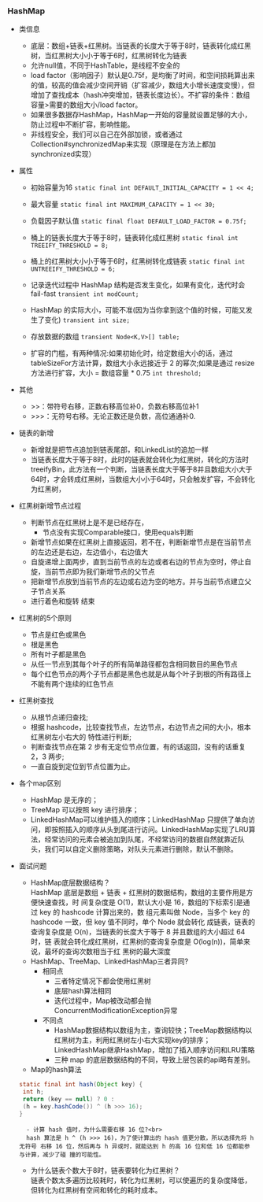 ### HashMap
- 类信息
    - 底层：数组+链表+红黑树。当链表的长度大于等于8时，链表转化成红黑树，当红黑树大小小于等于6时，红黑树转化为链表
    - 允许null值，不同于HashTable，是线程不安全的
    - load factor（影响因子）默认是0.75f，是均衡了时间，和空间损耗算出来的值，较高的值会减少空间开销（扩容减少，数组大小增长速度变慢），但增加了查找成本（hash冲突增加，链表长度边长）。不扩容的条件：数组容量>需要的数组大小/load factor。
    - 如果很多数据存HashMap，HashMap一开始的容量就设置足够的大小，防止过程中不断扩容，影响性能。
    - 非线程安全，我们可以自己在外部加锁，或者通过Collection#synchronizedMap来实现（原理是在方法上都加synchronized实现）

- 属性
    - 初始容量为16
    `static final int DEFAULT_INITIAL_CAPACITY = 1 << 4; `
    
    - 最大容量
    `static final int MAXIMUM_CAPACITY = 1 << 30;`

    - 负载因子默认值
    `static final float DEFAULT_LOAD_FACTOR = 0.75f; `
    
    - 桶上的链表长度大于等于8时，链表转化成红黑树
    `static final int TREEIFY_THRESHOLD = 8;`    

    - 桶上的红黑树大小小于等于6时，红黑树转化成链表
    `static final int UNTREEIFY_THRESHOLD = 6;`
    
    - 记录迭代过程中 HashMap 结构是否发生变化，如果有变化，迭代时会 fail-fast
    `transient int modCount;`
    
    - HashMap 的实际大小，可能不准(因为当你拿到这个值的时候，可能又发生了变化)
    `transient int size;`

    - 存放数据的数组
    `transient Node<K,V>[] table;`    
    
    - 扩容的门槛，有两种情况:如果初始化时，给定数组大小的话，通过 tableSizeFor方法计算，数组大小永远接近于 2 的幂次;如果是通过 resize 方法进行扩容，大小 = 数组容量 * 0.75
    `int threshold;`
    
- 其他
   - \>>：带符号右移，正数右移高位补0，负数右移高位补1
   - \>>>：无符号右移。无论正数还是负数，高位通通补0.

- 链表的新增
    - 新增就是把节点追加到链表尾部，和LinkedList的追加一样
    - 当链表长度大于等于8时，此时的链表就会转化为红黑树，转化的方法时treeifyBin，此方法有一个判断，当链表长度大于等于8并且数组大小大于64时，才会转成红黑树，当数组大小小于64时，只会触发扩容，不会转化为红黑树，
- 红黑树新增节点过程
    - 判断节点在红黑树上是不是已经存在，
        - 节点没有实现Comparable接口，使用equals判断
    - 新增节点如果在红黑树上直接返回，若不在，判断新增节点是在当前节点的左边还是右边，左边值小，右边值大
    - 自旋递增上面两步，直到当前节点的左边或者右边的节点为空时，停止自旋，当前节点即为我们新增节点的父节点
    - 把新增节点放到当前节点的左边或右边为空的地方。并与当前节点建立父子节点关系
    - 进行着色和旋转 结束
        
- 红黑树的5个原则
    - 节点是红色或黑色
    - 根是黑色
    - 所有叶子都是黑色
    - 从任一节点到其每个叶子的所有简单路径都包含相同数目的黑色节点
    - 每个红色节点的两个子节点都是黑色也就是从每个叶子到根的所有路径上不能有两个连续的红色节点
    
- 红黑树查找
    - 从根节点递归查找;
    - 根据 hashcode，比较查找节点，左边节点，右边节点之间的大小，根本红黑树左小右大的
特性进行判断;
    - 判断查找节点在第 2 步有无定位节点位置，有的话返回，没有的话重复 2，3 两步;
    - 一直自旋到定位到节点位置为止。

- 各个map区别
    - HashMap 是无序的；
    - TreeMap 可以按照 key 进行排序；
    - LinkedHashMap可以维护插入的顺序；LinkedHashMap 只提供了单向访问，即按照插入的顺序从头到尾进行访问。LinkedHashMap实现了LRU算法，经常访问的元素会被追加到队尾，不经常访问的数据自然就靠近队头，我们可以自定义删除策略，对队头元素进行删除，默认不删除。


- 面试问题
    - HashMap底层数据结构？<br>
    HashMap 底层是数组 + 链表 + 红黑树的数据结构，数组的主要作用是方便快速查找，时 间复杂度是 O(1)，默认大小是 16，数组的下标索引是通过 key 的 hashcode 计算出来的，数 组元素叫做 Node，当多个 key 的 hashcode 一致，但 key 值不同时，单个 Node 就会转化 成链表，链表的查询复杂度是 O(n)，当链表的长度大于等于 8 并且数组的大小超过 64 时，链 表就会转化成红黑树，红黑树的查询复杂度是 O(log(n))，简单来说，最坏的查询次数相当于红 黑树的最大深度
    - HashMap、TreeMap、LinkedHashMap三者异同? <br>
        - 相同点
            - 三者特定情况下都会使用红黑树
            - 底层hash算法相同
            - 迭代过程中，Map被改动都会抛ConcurrentModificationException异常
        - 不同点
            - HashMap数据结构以数组为主，查询较快；TreeMap数据结构以红黑树为主，利用红黑树左小右大实现key的排序；LinkedHashMap继承HashMap，增加了插入顺序访问和LRU策略        
            - 三种 map 的底层数据结构的不同，导致上层包装的api略有差别。
    - Map的hash算法
    ```java
    static final int hash(Object key) {
     int h;
     return (key == null) ? 0 : 
     (h = key.hashCode()) ^ (h >>> 16); 
    }
    ```
        - 计算 hash 值时，为什么需要右移 16 位?<br>
        hash 算法是 h ^ (h >>> 16)，为了使计算出的 hash 值更分散，所以选择先将 h 无符号 右移 16 位，然后再与 h 异或时，就能达到 h 的高 16 位和低 16 位都能参与计算，减少了碰 撞的可能性。
    - 为什么链表个数大于8时，链表要转化为红黑树？<br>
    链表个数太多遍历比较耗时，转化为红黑树，可以使遍历的复杂度降低，但转化为红黑树有空间和转化的耗时成本。
    
        
            
            
            
            
            
            
            
   
   